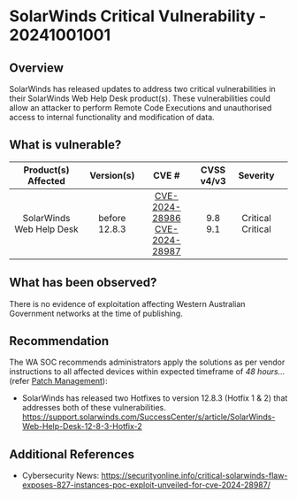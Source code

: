# SolarWinds Critical Vulnerability - 20241001001

## Overview

SolarWinds has released updates to address two critical vulnerabilities in their SolarWinds Web Help Desk product(s). These vulnerabilities could allow an attacker to perform Remote Code Executions and unauthorised access to internal functionality and modification of data.

## What is vulnerable?

|   Product(s)   Affected  |   Version(s)  |                   CVE #                  |     CVSS v4/v3     |           Severity           |   |
|:------------------------:|:-------------:|:----------------------------------------:|:------------------:|:----------------------------:|---|
| SolarWinds Web Help Desk | before 12.8.3 | [CVE-2024-28986](https://nvd.nist.gov/vuln/detail/CVE-2024-28986) <br> [CVE-2024-28987](https://nvd.nist.gov/vuln/detail/CVE-2024-28987) </br> | 9.8 <br> 9.1 </br> | Critical <br> Critical </br> |   |

## What has been observed?

There is no evidence of exploitation affecting Western Australian Government networks at the time of publishing.

## Recommendation

The WA SOC recommends administrators apply the solutions as per vendor instructions to all affected devices within expected timeframe of *48 hours...* (refer [Patch Management](../guidelines/patch-management.md)):

- SolarWinds has released two Hotfixes to version 12.8.3 (Hotfix 1 & 2) that addresses both of these vulnerabilities. <https://support.solarwinds.com/SuccessCenter/s/article/SolarWinds-Web-Help-Desk-12-8-3-Hotfix-2>

## Additional References

- Cybersecurity News: <https://securityonline.info/critical-solarwinds-flaw-exposes-827-instances-poc-exploit-unveiled-for-cve-2024-28987/>
